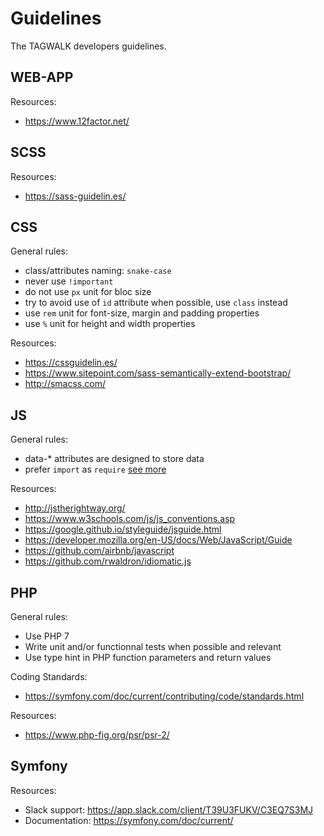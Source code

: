 # Guidelines

The TAGWALK developers guidelines.

## WEB-APP

Resources: 
- https://www.12factor.net/

## SCSS

Resources:
- https://sass-guidelin.es/

## CSS

General rules:
- class/attributes naming: `snake-case`
- never use `!important`
- do not use `px` unit for bloc size 
- try to avoid use of `id` attribute when possible, use `class` instead
- use `rem` unit for font-size, margin and padding properties
- use `%` unit for height and width properties

Resources: 
- https://cssguidelin.es/
- https://www.sitepoint.com/sass-semantically-extend-bootstrap/
- http://smacss.com/

## JS

General rules:
- data-* attributes are designed to store data
- prefer `import` as `require` [see more](https://hackernoon.com/import-export-default-require-commandjs-javascript-nodejs-es6-vs-cheatsheet-different-tutorial-example-5a321738b50f)

Resources: 
- http://jstherightway.org/
- https://www.w3schools.com/js/js_conventions.asp
- https://google.github.io/styleguide/jsguide.html
- https://developer.mozilla.org/en-US/docs/Web/JavaScript/Guide
- https://github.com/airbnb/javascript
- https://github.com/rwaldron/idiomatic.js

## PHP

General rules:
- Use PHP 7
- Write unit and/or functionnal tests when possible and relevant
- Use type hint in PHP function parameters and return values 

Coding Standards:
- https://symfony.com/doc/current/contributing/code/standards.html

Resources: 
- https://www.php-fig.org/psr/psr-2/

## Symfony

Resources:
- Slack support: https://app.slack.com/client/T39U3FUKV/C3EQ7S3MJ
- Documentation: https://symfony.com/doc/current/
